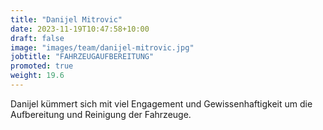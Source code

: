 ```yaml
---
title: "Danijel Mitrovic"
date: 2023-11-19T10:47:58+10:00
draft: false
image: "images/team/danijel-mitrovic.jpg"
jobtitle: "FAHRZEUGAUFBEREITUNG"
promoted: true
weight: 19.6
---
```


Danijel kümmert sich mit viel Engagement und Gewissenhaftigkeit um die Aufbereitung und Reinigung der Fahrzeuge.